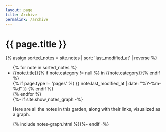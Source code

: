 ```yaml
---
layout: page
title: Archive
permalink: /archive
---
```


<style>
  .wrapper {
    max-width: 46em;
  }

  time {
    display: inline-block;
}
</style>

<!-- <div id="search-searchbar"></div>

<div class="post-list" id="search-hits">
</div>
{% include algolia.html %}

-->
<h1>{{ page.title }}</h1>


{% assign sorted_notes = site.notes | sort: 'last_modified_at' | reverse %}
<ul class="archive">
  {% for note in sorted_notes %}
  <li>
    <a href="{{ note.url }}{%- if site.use_html_extension -%}.html{%- endif -%}" class="internal-link">
    {{note.title}}</a>{% if note.category != null %} in {{note.category}}{% endif %} 
     <time datetime="{{ page.last_modified_at | date_to_xmlschema }}">{% if page.type != 'pages' %}
      <!-- 🕙更新  --> {{ note.last_modified_at | date: "%Y-%m-%d" }}
      {% endif %}
    </time>
    <!-- <span>{{ note.last_modified_at | date: "%B %-d, %Y" }}</span> -->
    <!-- <p>
        {% if note.summary %}
          {{ note.summary | strip_html | truncate: 50, "..." }}
        {% else %}
          {{ note.excerpt | strip_html | truncate: 50, "..." }}
        {% endif %}
    </P> -->
  </li>
{% endfor %}


<section>
  {%- if site.show_notes_graph -%}<p>Here are all the notes in this garden, along with their links, visualized as a graph.</p>{% include notes-graph.html %}{%- endif -%}</section>